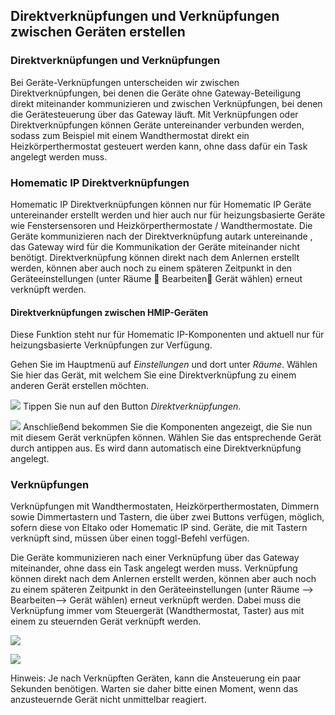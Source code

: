 ## Direktverknüpfungen und Verknüpfungen zwischen Geräten erstellen

### Direktverknüpfungen und Verknüpfungen

Bei Geräte-Verknüpfungen unterscheiden wir zwischen Direktverknüpfungen,
bei denen die Geräte ohne Gateway-Beteiligung direkt miteinander
kommunizieren und zwischen Verknüpfungen, bei denen die Gerätesteuerung
über das Gateway läuft. Mit Verknüpfungen oder Direktverknüpfungen
können Geräte untereinander verbunden werden, sodass zum Beispiel mit
einem Wandthermostat direkt ein Heizkörperthermostat gesteuert werden
kann, ohne dass dafür ein Task angelegt werden muss.

### Homematic IP Direktverknüpfungen

Homematic IP Direktverknüpfungen können nur für Homematic IP Geräte
untereinander erstellt werden und hier auch nur für heizungsbasierte
Geräte wie Fenstersensoren und Heizkörperthermostate / Wandthermostate.
Die Geräte kommunizieren nach der Direktverknüpfung autark untereinande
, das Gateway wird für die Kommunikation der Geräte miteinander nicht
benötigt. Direktverknüpfung können direkt nach dem Anlernen erstellt
werden, können aber auch noch zu einem späteren Zeitpunkt in den
Geräteeinstellungen (unter Räume  Bearbeiten Gerät wählen) erneut
verknüpft werden.

#### Direktverknüpfungen zwischen HMIP-Geräten

Diese Funktion steht nur für Homematic IP-Komponenten und aktuell nur
für heizungsbasierte Verknüpfungen zur Verfügung.

Gehen Sie im Hauptmenü auf *Einstellungen* und dort unter *Räume*.
Wählen Sie hier das Gerät, mit welchem Sie eine Direktverknüpfung zu
einem anderen Gerät erstellen möchten.

![](/de/iqontrol_neo/direktverknuepfung3.jpg) Tippen Sie nun auf den
Button *Direktverknüpfungen*.  
  
![](/de/iqontrol_neo/direktverknuepfung1.jpg) Anschließend bekommen Sie
die Komponenten angezeigt, die Sie nun mit diesem Gerät verknüpfen
können. Wählen Sie das entsprechende Gerät durch antippen aus. Es wird
dann automatisch eine Direktverknüpfung angelegt.

### Verknüpfungen

Verknüpfungen mit Wandthermostaten, Heizkörperthermostaten, Dimmern
sowie Dimmertastern und Tastern, die über zwei Buttons verfügen,
möglich, sofern diese von Eltako oder Homematic IP sind. Geräte, die
mit Tastern verknüpft sind, müssen über einen toggl-Befehl verfügen.

Die Geräte kommunizieren nach einer Verknüpfung über das Gateway
miteinander, ohne dass ein Task angelegt werden muss. Verknüpfung können
direkt nach dem Anlernen erstellt werden, können aber auch noch zu einem
späteren Zeitpunkt in den Geräteeinstellungen (unter Räume --\>
Bearbeiten--\> Gerät wählen) erneut verknüpft werden. Dabei muss die
Verknüpfung immer vom Steuergerät (Wandthermostat, Taster) aus mit einem
zu steuernden Gerät verknüpft werden.

![](/de/iqontrol_neo/direktverknuepfung_nach_anlernen2.png)

![](/de/iqontrol_neo/direktverknuepfung_nach_anlernen3.png)

Hinweis: Je nach Verknüpften Geräten, kann die Ansteuerung ein paar
Sekunden benötigen. Warten sie daher bitte einen Moment, wenn das
anzusteuernde Gerät nicht unmittelbar reagiert.
